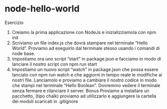 # node-hello-world

Esercizio
1. Creiamo la prima applicazione con NodeJs e inizializziamola con npm init
2. Scriviamo un file index.js che dovrà stampare nel terminale “Hello World”. Proviamo ad eseguirlo dal terminale stesso usando i comandi di node base.
3. Impostiamo ora uno script “start” in package.json e facciamo in modo di lanciare il nostro script con npm run start
4. Impostiamo un nuovo script “watch” in package.json che possa essere lanciato con npm run watch e che aggiorni in tempo reale le modifiche ai nostri file. Lanciamolo e proviamo a cambiare il nostro codice in modo che stampi nel terminale “Hello Boolean”. Dovremmo vedere il terminale senza fermare e rilanciare il server.
Bonus
Proviamo a installare un pacchetto, (tipo chalk) proviamo ad utilizzarlo e aggiungere la cartella dei moduli scaricati in .gitignore